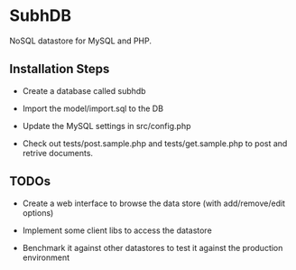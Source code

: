 SubhDB
======

NoSQL datastore for MySQL and PHP. 

Installation Steps
------------------

* Create a database called subhdb

* Import the model/import.sql to the DB

* Update the MySQL settings in src/config.php

* Check out tests/post.sample.php and tests/get.sample.php to post and retrive documents. 

TODOs
-----
* Create a web interface to browse the data store (with add/remove/edit options)

* Implement some client libs to access the datastore

* Benchmark it against other datastores to test it against the production environment

